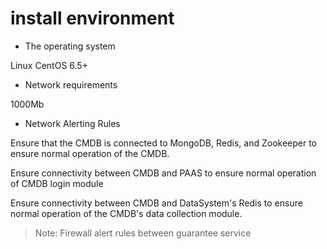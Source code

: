  # install environment 

 - The operating system 

 Linux CentOS 6.5+ 

 - Network requirements 

 1000Mb 

 - Network Alerting Rules 

 Ensure that the CMDB is connected to MongoDB, Redis, and Zookeeper to ensure normal operation of the CMDB. 

 Ensure connectivity between CMDB and PAAS to ensure normal operation of CMDB login module 

 Ensure connectivity between CMDB and DataSystem's Redis to ensure normal operation of the CMDB's data collection module. 

 > Note:  Firewall alert rules between guarantee service 